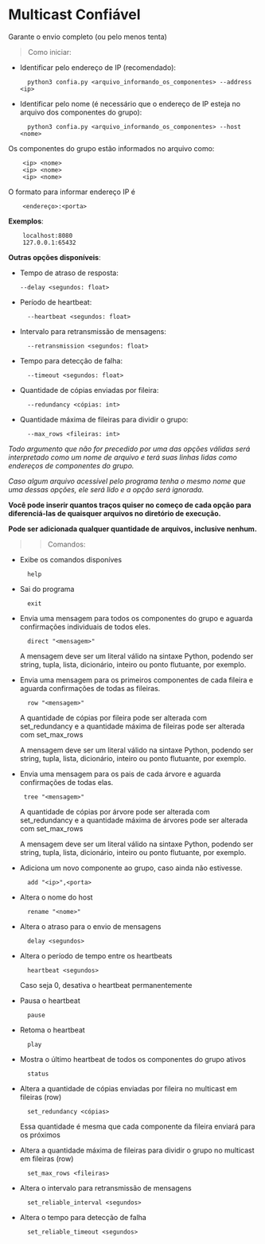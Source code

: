 # Multicast Confiável
Garante o envio completo
(ou pelo menos tenta)

> Como iniciar: 

- Identificar pelo endereço de IP (recomendado):

		python3 confia.py <arquivo_informando_os_componentes> --address	<ip>
		
- Identificar pelo nome (é necessário que o endereço de IP esteja no arquivo dos componentes do grupo):
		
		python3 confia.py <arquivo_informando_os_componentes> --host	<nome>
		
Os componentes do grupo estão informados no arquivo como:

		<ip> <nome>	
		<ip> <nome>	
		<ip> <nome>	
		
O formato para informar endereço IP é 
	
		<endereço>:<porta>
**Exemplos**: 

		localhost:8080
		127.0.0.1:65432	
		
**Outras opções disponíveis**:
		
-	Tempo de atraso de resposta:	
	
		--delay <segundos: float>	

- Período de heartbeat:

		--heartbeat <segundos: float>
- Intervalo para retransmissão de mensagens:	

		--retransmission <segundos: float>

- Tempo para detecção de falha:	

		--timeout <segundos: float>

- Quantidade de cópias enviadas por fileira:	

		--redundancy <cópias: int>
		
- Quantidade máxima de fileiras para dividir o grupo: 

		--max_rows <fileiras: int>
		
_Todo argumento que não for precedido por uma das opções válidas será interpretado como um nome de arquivo e terá suas linhas lidas como endereços de componentes do grupo._	

_Caso algum arquivo acessível pelo programa tenha o mesmo nome que uma dessas opções, ele será lido e a opção será ignorada._
	
__Você pode inserir quantos traços quiser no começo de cada opção para diferenciá-las de quaisquer arquivos no diretório de execução.__

__Pode ser adicionada qualquer quantidade de arquivos, inclusive nenhum.__	

>> Comandos:

- Exibe os comandos disponíves	

		help 

- Sai do programa 		

		exit
		
- Envia uma mensagem para todos os componentes do grupo e aguarda confirmações individuais de todos eles.

		direct "<mensagem>"

	A mensagem deve ser um literal válido na sintaxe Python, podendo ser string, tupla, lista, dicionário, inteiro ou ponto flutuante, por exemplo.	
		
- Envia uma mensagem para os primeiros componentes de cada fileira e aguarda confirmações de todas as fileiras.		

		row "<mensagem>"
		
	A quantidade de cópias por fileira pode ser alterada com set_redundancy e a quantidade máxima de fileiras pode ser alterada com set_max_rows
		
	A mensagem deve ser um literal válido na sintaxe Python, podendo ser string, tupla, lista, dicionário, inteiro ou ponto flutuante, por exemplo.
	
 - Envia uma mensagem para os pais de cada árvore e aguarda confirmações de todas elas.
 
		tree "<mensagem>"	
		
	A quantidade de cópias por árvore pode ser alterada com set_redundancy e a quantidade máxima de árvores pode ser alterada com set_max_rows
	
	A mensagem deve ser um literal válido na sintaxe Python, podendo ser string, tupla, lista, dicionário, inteiro ou ponto flutuante, por exemplo.	

- Adiciona um novo componente ao grupo, caso ainda não estivesse.

		add "<ip>",<porta>		
		
- Altera o nome do host		

		rename "<nome>"
		
- Altera o atraso para o envio de mensagens		

		delay <segundos>	
		
- Altera o período de tempo entre os heartbeats

		heartbeat <segundos>
		
	Caso seja 0, desativa o heartbeat permanentemente

- Pausa o heartbeat		

		pause 
		
- Retoma o heartbeat 		

		play 
		
- Mostra o último heartbeat de todos os componentes do grupo ativos		

		status
		
- Altera a quantidade de cópias enviadas por fileira no multicast em fileiras (row)		

		set_redundancy <cópias>
		
	Essa quantidade é mesma que cada componente da fileira enviará para os próximos
	
- Altera a quantidade máxima de fileiras para dividir o grupo no multicast em fileiras (row)				

		set_max_rows <fileiras>
		
- Altera o intervalo para retransmissão de mensagens		

		set_reliable_interval <segundos>
		
- Altera o tempo para detecção de falha		

		set_reliable_timeout <segundos>
		
		
		
		